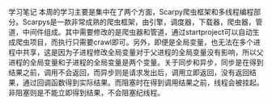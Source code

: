 学习笔记
本周的学习主要是集中在了两个方面，Scarpy爬虫框架和多线程编程部分。Scarpys是一款非常成熟的爬虫框架，由引擎，调度器，下载器，爬虫器，管道，中间件组成。其中需要修改的是爬虫器和管道，通过startproject可以自动生成爬虫项目，而执行只需要crawl即可。另外，即便是全局变量，也无法在多个进程中共享，这是因为子进程修改全局变量对于父进程的全局变量没有影响，所以父进程的全局变量和子进程的全局变量是两个变量。关于同步和异步，同步是在得到结果之前，调用不会返回，而异步则是请求发出后，调用立即返回，没有返回结果，通过回调函数得到实际结果。而阻塞时在得到调用结果之前，线程会被挂起。非阻塞则是不能立即得到结果，不会阻塞纪线程。